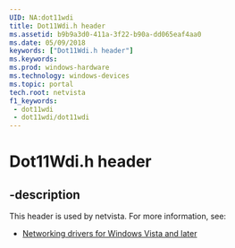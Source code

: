 ```yaml
---
UID: NA:dot11wdi
title: Dot11Wdi.h header
ms.assetid: b9b9a3d0-411a-3f22-b90a-dd065eaf4aa0
ms.date: 05/09/2018
keywords: ["Dot11Wdi.h header"]
ms.keywords: 
ms.prod: windows-hardware
ms.technology: windows-devices
ms.topic: portal
tech.root: netvista
f1_keywords:
 - dot11wdi
 - dot11wdi/dot11wdi
---
```


# Dot11Wdi.h header


## -description

This header is used by netvista. For more information, see:

- [Networking drivers for Windows Vista and later](../_netvista/index.md)

